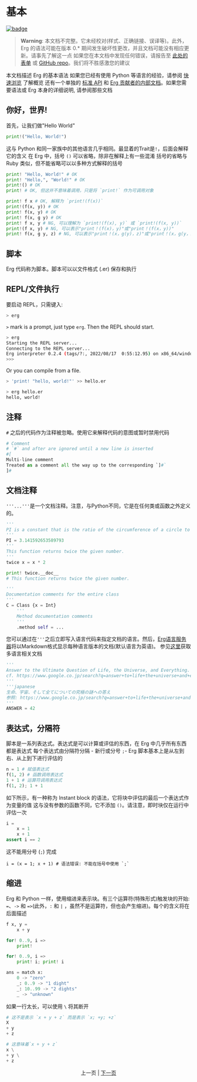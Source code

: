 # 基本

[![badge](https://img.shields.io/endpoint.svg?url=https%3A%2F%2Fgezf7g7pd5.execute-api.ap-northeast-1.amazonaws.com%2Fdefault%2Fsource_up_to_date%3Fowner%3Derg-lang%26repos%3Derg%26ref%3Dmain%26path%3Ddoc/EN/syntax/00_basic.md%26commit_hash%3D103197e1eb0b8ff24cee9edf16f846ba3079a27e)](https://gezf7g7pd5.execute-api.ap-northeast-1.amazonaws.com/default/source_up_to_date?owner=erg-lang&repos=erg&ref=main&path=doc/EN/syntax/00_basic.md&commit_hash=103197e1eb0b8ff24cee9edf16f846ba3079a27e)

> __Warning__: 本文档不完整。它未经校对(样式、正确链接、误译等)。此外，Erg 的语法可能在版本 0.* 期间发生破坏性更改，并且文档可能没有相应更新。请事先了解这一点
> 如果您在本文档中发现任何错误，请报告至 [此处的表单](https://forms.gle/HtLYRfYzWCAaeTGb6) 或 [GitHub repo](https://github.com/erg-lang/erg/issues/new?assignees=&labels=bug&template=bug_report.yaml)。我们将不胜感激您的建议

本文档描述 Erg 的基本语法
如果您已经有使用 Python 等语言的经验，请参阅 [快速浏览](quick_tour.md) 了解概览
还有一个单独的 [标准 API](../API/index.md) 和 [Erg 贡献者的内部文档](../dev_guide/README.md)。如果您需要语法或 Erg 本身的详细说明, 请参阅那些文档

## 你好，世界&excl;

首先，让我们做"Hello World"

```python
print!("Hello, World!")
```

这与 Python 和同一家族中的其他语言几乎相同。最显着的Trait是`!`，后面会解释它的含义
在 Erg 中，括号 `()` 可以省略，除非在解释上有一些混淆
括号的省略与 Ruby 类似，但不能省略可以以多种方式解释的括号

```python
print! "Hello, World!" # OK
print! "Hello,", "World!" # OK
print!() # OK
print! # OK, 但这并不意味着调用，只是将 `print!` 作为可调用对象

print! f x # OK, 解释为 `print!(f(x))`
print!(f(x, y)) # OK
print! f(x, y) # OK
print! f(x, g y) # OK
print! f x, y # NG, 可以理解为 `print!(f(x), y)` 或 `print!(f(x, y))`
print!(f x, y) # NG, 可以表示"print！(f(x)，y)"或"print！(f(x，y))"
print! f(x, g y, z) # NG, 可以表示"print！(x，g(y)，z)"或"print！(x，g(y，z))"
```

## 脚本

Erg 代码称为脚本。脚本可以以文件格式 (.er) 保存和执行

## REPL/文件执行

要启动 REPL，只需键入:

```sh
> erg
```

`>` mark is a prompt, just type `erg`.
Then the REPL should start.

```sh
> erg
Starting the REPL server...
Connecting to the REPL server...
Erg interpreter 0.2.4 (tags/?:, 2022/08/17  0:55:12.95) on x86_64/windows
>>>
```

Or you can compile from a file.

```sh
> 'print! "hello, world!"' >> hello.er

> erg hello.er
hello, world!
```

## 注释

`#` 之后的代码作为注释被忽略。使用它来解释代码的意图或暂时禁用代码

```python
# Comment
# `#` and after are ignored until a new line is inserted
#[
Multi-line comment
Treated as a comment all the way up to the corresponding `]#`
]#
```

## 文档注释
`'''...'''`是一个文档注释。注意，与Python不同，它是在任何类或函数之外定义的。

```python
'''
PI is a constant that is the ratio of the circumference of a circle to its diameter.
'''
PI = 3.141592653589793
'''
This function returns twice the given number.
'''
twice x = x * 2

print! twice.__doc__
# This function returns twice the given number.

'''
Documentation comments for the entire class
'''
C = Class {x = Int}
    '''
    Method documentation comments
    '''
    .method self = ...
```

您可以通过在`'''`之后立即写入语言代码来指定文档的语言。然后，[Erg语言服务器](https://github.com/erg-lang/erg/tree/main/crates/els)将以Markdown格式显示每种语言版本的文档(默认语言为英语)。
参见[这里](https://github.com/erg-lang/erg/blob/main/doc/zh_CN/dev_guide/i18n_messages.md)获取多语言相关文档

```python
'''
Answer to the Ultimate Question of Life, the Universe, and Everything.
cf. https://www.google.co.jp/search?q=answer+to+life+the+universe+and+everything
'''
'''japanese
生命、宇宙、そして全てについての究極の謎への答え
参照: https://www.google.co.jp/search?q=answer+to+life+the+universe+and+everything
'''
ANSWER = 42
```

## 表达式，分隔符

脚本是一系列表达式。表达式是可以计算或评估的东西，在 Erg 中几乎所有东西都是表达式
每个表达式由分隔符分隔 - 新行或分号 `;`-
Erg 脚本基本上是从左到右、从上到下进行评估的

```python
n = 1 # 赋值表达式
f(1, 2) # 函数调用表达式
1 + 1 # 运算符调用表达式
f(1, 2); 1 + 1
```

如下所示，有一种称为 Instant block 的语法，它将块中评估的最后一个表达式作为变量的值
这与没有参数的函数不同，它不添加 `()`。请注意，即时块仅在运行中评估一次

```python
i =
    x = 1
    x + 1
assert i == 2
```

这不能用分号 (`;`) 完成

```python,compile_fail
i = (x = 1; x + 1) # 语法错误: 不能在括号中使用 `;`
```

## 缩进

Erg 和 Python 一样，使用缩进来表示块。有三个运算符(特殊形式)触发块的开始: `=`、`->` 和 `=>`(此外，`:` 和 `|` ，虽然不是运算符，但也会产生缩进)。每个的含义将在后面描述

```python
f x, y =
    x + y

for! 0..9, i =>
    print!

for! 0..9, i =>
    print! i; print! i

ans = match x:
    0 -> "zero"
    _: 0..9 -> "1 dight"
    _: 10..99 -> "2 dights"
    _ -> "unknown"
```

如果一行太长，可以使用 `\` 将其断开

```python
# 这不是表示 `x + y + z` 而是表示 `x; +y; +z`
X
+ y
+ z

# 这意味着`x + y + z`
x \
+ y \
+ z
```

<p align='center'>
    上一页 | <a href='./01_literal.md'>下一页</a>
</p>
